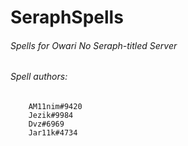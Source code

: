 # SeraphSpells
###### Spells for Owari No Seraph-titled Server
###### Spell authors: 
		AM11nim#9420
		Jezik#9984
		Dvz#6969
		Jar11k#4734
